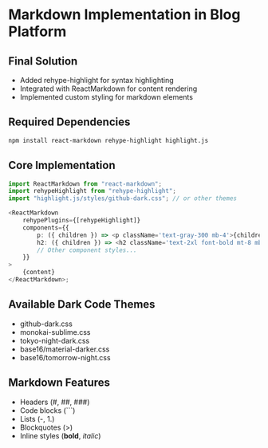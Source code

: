 # Markdown Implementation in Blog Platform

## Final Solution

- Added rehype-highlight for syntax highlighting
- Integrated with ReactMarkdown for content rendering
- Implemented custom styling for markdown elements

## Required Dependencies

```bash
npm install react-markdown rehype-highlight highlight.js
```

## Core Implementation

```typescript
import ReactMarkdown from "react-markdown";
import rehypeHighlight from "rehype-highlight";
import "highlight.js/styles/github-dark.css"; // or other themes

<ReactMarkdown
	rehypePlugins={[rehypeHighlight]}
	components={{
		p: ({ children }) => <p className='text-gray-300 mb-4'>{children}</p>,
		h2: ({ children }) => <h2 className='text-2xl font-bold mt-8 mb-4'>{children}</h2>,
		// Other component styles...
	}}
>
	{content}
</ReactMarkdown>;
```

## Available Dark Code Themes

- github-dark.css
- monokai-sublime.css
- tokyo-night-dark.css
- base16/material-darker.css
- base16/tomorrow-night.css

## Markdown Features

- Headers (#, ##, ###)
- Code blocks (```)
- Lists (-, 1.)
- Blockquotes (>)
- Inline styles (**bold**, _italic_)
